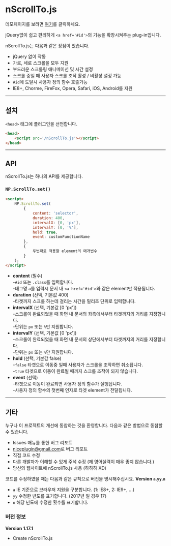 # nScrollTo.js

데모페이지를 보려면 [여기](https://niceplugin.github.io/nScrollTo)를 클릭하세요.

jQuery없이 쉽고 편리하게 `<a href='#id'>`의 기능을 확장시켜주는 plug-in입니다.

nScrollTo.js는 다음과 같은 장점이 있습니다.
* jQuery 없이 작동
* 가로, 세로 스크롤을 모두 지원
* 부드러운 스크롤링 애니메이션 및 시간 설정
* 스크롤 중일 때 사용자 스크롤 조작 활성 / 비활성 설정 가능
* `#id`에 도달시 사용자 정의 함수 호출가능
* IE8+, Chorme, FireFox, Opera, Safari, iOS, Android를 지원

***

## 설치
`<head>` 태그에 플러그인을 선언합니다.
```html    
<head>
    <script src='/nScrollTo.js'></script>
</head>
```

***

## API
nScrollTo.js는 하나의 API를 제공합니다.

### `NP.ScrollTo.set()`
```html
<script>
    NP.ScrollTo.set(
        {
            content: 'selector',
            duration: 400,
            intervalX: [0, 'px'],
            intervalY: [0, '%'],
            hold: true,
            event: customFunctionName
        },
        {
            두번째로 적용할 element의 매개변수
        }
    );
</script>
```
* **content** (필수)  
-`#id` 또는 `.class`를 입력합니다.  
-태그명 `a`를 입력시 문서 내 `<a href='#id'>`와 같은 element만 적용됩니다.
* **duration** (선택, 기본값 400)  
-타겟까지 스크롤 하는데 걸리는 시간을 밀리초 단위로 입력합니다.
* **intervalX** (선택, 기본값 [0 'px'])  
-스크롤이 완료되었을 때 화면 내 문서의 좌측에서부터 타겟까지의 거리를 지정합니다.  
-단위는 `px` 또는 `%`만 지원합니다.
* **intervalY** (선택, 기본값 [0 'px'])  
-스크롤이 완료되었을 때 화면 내 문서의 상단에서부터 타겟까지의 거리를 지정합니다.  
-단위는 `px` 또는 `%`만 지원합니다.
* **hold** (선택, 기본값 false)  
-`false` 타겟으로 이동중 일때 사용자가 스크롤을 조작하면 취소됩니다.  
-`true` 타겟으로 이동이 완료될 때까지 스크롤 조작이 되지 않습니다.
* **event** (선택)  
-타겟으로 이동이 완료되면 사용자 정의 함수가 실행됩니다.  
-사용자 정의 함수의 첫번째 인자로 타겟 element가 전달됩니다.

***

## 기타
누구나 이 프로젝트의 개선에 동참하는 것을 환영합니다.
다음과 같은 방법으로 동참할 수 있습니다.
* Issues 매뉴를 통한 버그 리포트
* <niceplugin@gmail.com>로 버그 리포트
* 직접 코드 수정
* 다른 개발자가 이해할 수 있게 주석 수정 (제 영어실력이 매우 좋지 않습니다.)
* 당신의 웹사이트에 nScrollTo.js 사용 (하하하 XD)


코드를 수정하였을 때는 다음과 같은 규칙으로 버전을 명시해주십시요.
**Version `a`.`yy`.`n`**
* `a` IE 기준으로 브라우저 지원을 구분합니다. (1: IE8+, 2: IE9+, ...)
* `yy` 수정한 년도를 표기합니다. (2017년 일 경우 17)
* `n` 해당 년도에 수정한 횟수를 표기합니다.

### 버전 정보
**Version 1.17.1**
* Create nScrollTo.js
